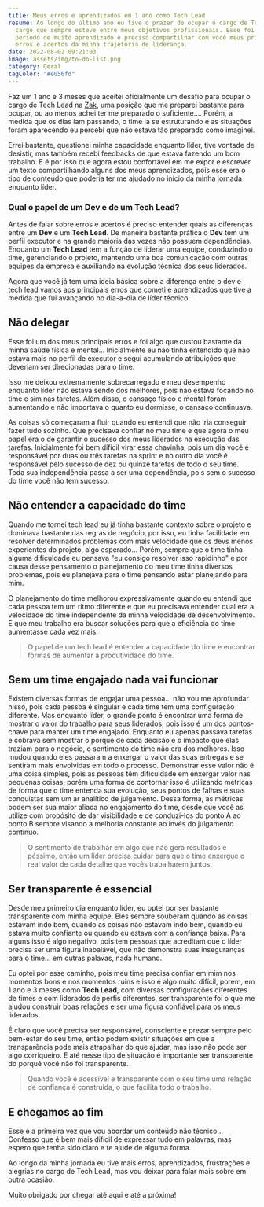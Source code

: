 ```yaml
---
title: Meus erros e aprendizados em 1 ano como Tech Lead
resume: Ao longo do último ano eu tive o prazer de ocupar o cargo de Tech Lead,
  cargo que sempre esteve entre meus objetivos profissionais. Esse foi um
  período de muito aprendizado e preciso compartilhar com você meus principais
  erros e acertos da minha trajetória de liderança.
date: 2022-08-02 09:21:03
image: assets/img/to-do-list.png
category: Geral
tagColor: "#e056fd"
---
```

Faz um 1 ano e 3 meses que aceitei oficialmente um desafio para ocupar o cargo de Tech Lead na [Zak](https://www.zak.app/), uma posição que me preparei bastante para ocupar, ou ao menos achei ter me preparado o suficiente.... Porém, a medida que os dias iam passando, o time ia se estruturando e as situações foram aparecendo eu percebi que não estava tão preparado como imaginei. 

Errei bastante, questionei minha capacidade enquanto líder, tive vontade de desistir, mas também recebi feedbacks de que estava fazendo um bom trabalho. E é por isso que agora estou confortável em me expor e escrever um texto compartilhando alguns dos meus aprendizados, pois esse era o tipo de conteúdo que poderia ter me ajudado no início da minha jornada enquanto líder.

### Qual o papel de um Dev e de um Tech Lead?

Antes de falar sobre erros e acertos é preciso entender quais as diferenças entre um **Dev** e um **Tech Lead**. De maneira bastante prática o **Dev** tem um perfil executor e na grande maioria das vezes não possuem dependências. Enquanto um **Tech Lead** tem a função de liderar uma equipe, conduzindo o time, gerenciando o projeto, mantendo uma boa comunicação com outras equipes da empresa e auxiliando na evolução técnica dos seus liderados.

Agora que você já tem uma ideia básica sobre a diferença entre o dev e tech lead vamos aos principais erros que cometi e aprendizados que tive a medida que fui avançando no dia-a-dia de líder técnico.

## Não delegar

Esse foi um dos meus principais erros e foi algo que custou bastante da minha saúde física e mental... Inicialmente eu não tinha entendido que não estava mais no perfil de executor e segui acumulando atribuições que deveriam ser direcionadas para o time. 

Isso me deixou extremamente sobrecarregado e meu desempenho enquanto líder não estava sendo dos melhores, pois não estava focando no time e sim nas tarefas. Além disso, o cansaço físico e mental foram aumentando e não importava o quanto eu dormisse, o cansaço continuava.

As coisas só começaram a fluir quando eu entendi que não iria conseguir fazer tudo sozinho. Que precisava confiar no meu time e que agora o meu papel era o de garantir o sucesso dos meus liderados na execução das tarefas. Inicialmente foi bem difícil virar essa chavinha, pois um dia você é responsável por duas ou três tarefas na sprint e no outro dia você é responsável pelo sucesso de dez ou quinze tarefas de todo o seu time. Toda sua independência passa a ser uma dependência, pois sem o sucesso do time você não tem sucesso.

## Não entender a capacidade do time

Quando me tornei tech lead eu já tinha bastante contexto sobre o projeto e dominava bastante das regras de negócio, por isso, eu tinha facilidade em resolver determinados problemas com mais velocidade que os devs menos experientes do projeto, algo esperado... Porém, sempre que o time tinha alguma dificuldade eu pensava "eu consigo resolver isso rapidinho" e por causa desse pensamento o planejamento do meu time tinha diversos problemas, pois eu planejava para o time pensando estar planejando para mim.

O planejamento do time melhorou expressivamente quando eu entendi que cada pessoa tem um ritmo diferente e que eu precisava entender qual era a velocidade do time independente da minha velocidade de desenvolvimento. E que meu trabalho era buscar soluções para que a eficiência do time aumentasse cada vez mais.

> O papel de um tech lead é entender a capacidade do time e encontrar formas de aumentar a produtividade do time.

## Sem um time engajado nada vai funcionar

Existem diversas formas de engajar uma pessoa... não vou me aprofundar nisso, pois cada pessoa é singular e cada time tem uma configuração diferente. Mas enquanto líder, o grande ponto é encontrar uma forma de mostrar o valor do trabalho para seus liderados, pois isso é um dos pontos-chave para manter um time engajado. 
Enquanto eu apenas passava tarefas e cobrava sem mostrar o porquê de cada decisão e o impacto que elas traziam para o negócio, o sentimento do time não era dos melhores. Isso mudou quando eles passaram a enxergar o valor das suas entregas e se sentiram mais envolvidas em todo o processo.
Demonstrar esse valor não é uma coisa simples, pois as pessoas têm dificuldade em enxergar valor nas pequenas coisas, porém  uma forma de contornar isso é utilizando métricas de forma que o time entenda sua evolução, seus pontos de falhas e suas conquistas sem um ar analítico de julgamento. Dessa forma, as métricas podem ser sua maior aliada no engajamento do time, desde que você as utilize com propósito de dar visibilidade e de conduzi-los do ponto A ao ponto B sempre visando a melhoria constante ao invés do julgamento continuo.

> O sentimento de trabalhar em algo que não gera resultados é péssimo, então um líder precisa cuidar para que o time enxergue o real valor de cada detalhe que vocês trabalharem juntos.

## Ser transparente é essencial

Desde meu primeiro dia enquanto líder, eu optei por ser bastante transparente com minha equipe. Eles sempre souberam quando as coisas estavam indo bem, quando as coisas não estavam indo bem, quando eu estava muito confiante ou quando eu estava com a confiança baixa. Para alguns isso é algo negativo, pois tem pessoas que acreditam que o líder precisa ser uma figura inabalável, que não demonstra suas inseguranças para o time... em outras palavas, nada humano. 

Eu optei por esse caminho, pois meu time precisa confiar em mim nos momentos bons e nos momentos ruins e isso é algo muito difícil,  porem, em 1 ano e 3 meses como **Tech Lead**, com diversas configurações diferentes de times e com liderados de perfis diferentes, ser transparente foi o que me ajudou construir boas relações e ser uma figura confiável para os meus liderados. 

É claro que você precisa ser responsável, consciente e prezar sempre pelo bem-estar do seu time, então podem existir situações em que a transparência pode mais atrapalhar do que ajudar, mas isso não pode ser algo corriqueiro. E até nesse tipo de situação é importante ser transparente do porquê você não foi transparente.

> Quando você é acessível e transparente com o seu time uma relação de confiança é construida, o que facilita todo o trabalho.

## E chegamos ao fim

Esse é a primeira vez que vou abordar um conteúdo não técnico... Confesso que é bem mais difícil de expressar tudo em palavras, mas espero que tenha sido claro e te ajude de alguma forma.

Ao longo da minha jornada eu tive mais erros, aprendizados, frustrações e alegrias no cargo de Tech Lead, mas vou deixar para falar mais sobre em outra ocasião. 

Muito obrigado por chegar até aqui e até a próxima!